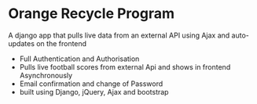 # Orange Recycle Program
A django app that pulls live data from an external API using Ajax and auto-updates on the frontend
- Full Authentication and Authorisation
- Pulls live football scores from external Api and shows in frontend Asynchronously 
- Email confirmation and change of Password
- built using Django, jQuery, Ajax and bootstrap

